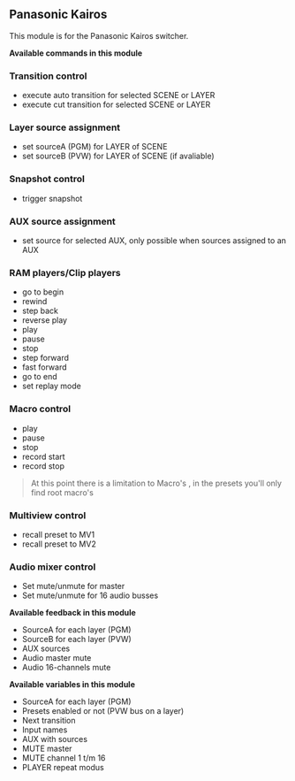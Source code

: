## Panasonic Kairos

This module is for the Panasonic Kairos switcher.

**Available commands in this module**

###  Transition control
* execute auto transition for selected SCENE or LAYER
* execute cut transition for selected SCENE or LAYER

### Layer source assignment
* set sourceA (PGM) for LAYER of SCENE
* set sourceB (PVW) for LAYER of SCENE (if avaliable)

### Snapshot control
* trigger snapshot

### AUX source assignment
* set source for selected AUX, only possible when sources assigned to an AUX

### RAM players/Clip players
* go to begin
* rewind
* step back
* reverse play
* play
* pause
* stop
* step forward
* fast forward
* go to end
* set replay mode

### Macro control
* play
* pause
* stop
* record start
* record stop

> At this point there is a limitation to Macro's , in the presets you'll only find root macro's

### Multiview control
* recall preset to MV1
* recall preset to MV2

### Audio mixer control
* Set mute/unmute for master
* Set mute/unmute for 16 audio busses

**Available feedback in this module**

* SourceA for each layer (PGM)
* SourceB for each layer (PVW)
* AUX sources
* Audio master mute
* Audio 16-channels mute

**Available variables in this module**

* SourceA for each layer (PGM)
* Presets enabled or not (PVW bus on a layer)
* Next transition
* Input names
* AUX with sources
* MUTE master
* MUTE channel 1 t/m 16
* PLAYER repeat modus